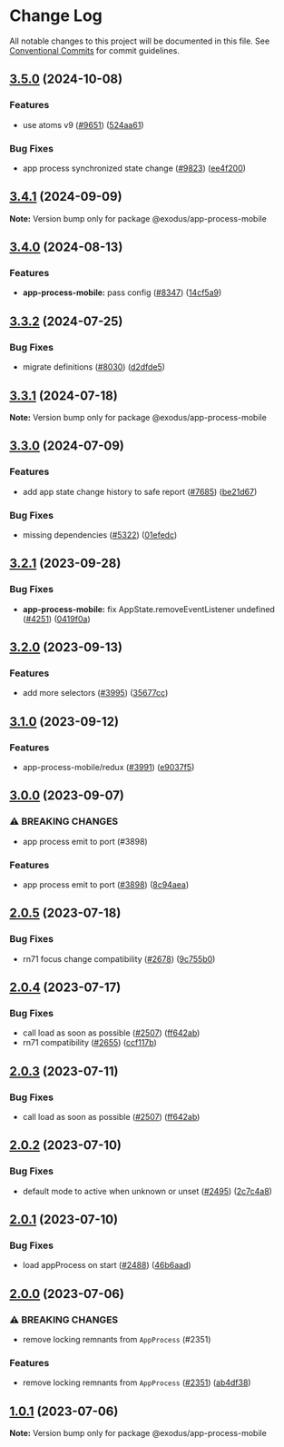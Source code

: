 # Change Log

All notable changes to this project will be documented in this file.
See [Conventional Commits](https://conventionalcommits.org) for commit guidelines.

## [3.5.0](https://github.com/ExodusMovement/exodus-hydra/compare/@exodus/app-process-mobile@3.4.1...@exodus/app-process-mobile@3.5.0) (2024-10-08)

### Features

- use atoms v9 ([#9651](https://github.com/ExodusMovement/exodus-hydra/issues/9651)) ([524aa61](https://github.com/ExodusMovement/exodus-hydra/commit/524aa61f69c81e6ac00b2f94ea830688a105b3e4))

### Bug Fixes

- app process synchronized state change ([#9823](https://github.com/ExodusMovement/exodus-hydra/issues/9823)) ([ee4f200](https://github.com/ExodusMovement/exodus-hydra/commit/ee4f200c74f17e0ba391f0332e5558d95291a976))

## [3.4.1](https://github.com/ExodusMovement/exodus-hydra/compare/@exodus/app-process-mobile@3.4.0...@exodus/app-process-mobile@3.4.1) (2024-09-09)

**Note:** Version bump only for package @exodus/app-process-mobile

## [3.4.0](https://github.com/ExodusMovement/exodus-hydra/compare/@exodus/app-process-mobile@3.3.2...@exodus/app-process-mobile@3.4.0) (2024-08-13)

### Features

- **app-process-mobile:** pass config ([#8347](https://github.com/ExodusMovement/exodus-hydra/issues/8347)) ([14cf5a9](https://github.com/ExodusMovement/exodus-hydra/commit/14cf5a9809aac9e6f87b7be9231df62c643d428e))

## [3.3.2](https://github.com/ExodusMovement/exodus-hydra/compare/@exodus/app-process-mobile@3.3.1...@exodus/app-process-mobile@3.3.2) (2024-07-25)

### Bug Fixes

- migrate definitions ([#8030](https://github.com/ExodusMovement/exodus-hydra/issues/8030)) ([d2dfde5](https://github.com/ExodusMovement/exodus-hydra/commit/d2dfde55dfa843eb52842f64b3aac3a6f9a59069))

## [3.3.1](https://github.com/ExodusMovement/exodus-hydra/compare/@exodus/app-process-mobile@3.3.0...@exodus/app-process-mobile@3.3.1) (2024-07-18)

**Note:** Version bump only for package @exodus/app-process-mobile

## [3.3.0](https://github.com/ExodusMovement/exodus-hydra/compare/@exodus/app-process-mobile@3.2.1...@exodus/app-process-mobile@3.3.0) (2024-07-09)

### Features

- add app state change history to safe report ([#7685](https://github.com/ExodusMovement/exodus-hydra/issues/7685)) ([be21d67](https://github.com/ExodusMovement/exodus-hydra/commit/be21d678998732e0ace2745c9de627c22ffb6367))

### Bug Fixes

- missing dependencies ([#5322](https://github.com/ExodusMovement/exodus-hydra/issues/5322)) ([01efedc](https://github.com/ExodusMovement/exodus-hydra/commit/01efedc7508fb14925277fdcd388afb721ac3dd1))

## [3.2.1](https://github.com/ExodusMovement/exodus-hydra/compare/@exodus/app-process-mobile@3.2.0...@exodus/app-process-mobile@3.2.1) (2023-09-28)

### Bug Fixes

- **app-process-mobile:** fix AppState.removeEventListener undefined ([#4251](https://github.com/ExodusMovement/exodus-hydra/issues/4251)) ([0419f0a](https://github.com/ExodusMovement/exodus-hydra/commit/0419f0a123722b7eae2fd0c0a403e463a6a0ea84))

## [3.2.0](https://github.com/ExodusMovement/exodus-hydra/compare/@exodus/app-process-mobile@3.1.0...@exodus/app-process-mobile@3.2.0) (2023-09-13)

### Features

- add more selectors ([#3995](https://github.com/ExodusMovement/exodus-hydra/issues/3995)) ([35677cc](https://github.com/ExodusMovement/exodus-hydra/commit/35677cc3b889db4a19e186aede537b4c3f3aac6c))

## [3.1.0](https://github.com/ExodusMovement/exodus-hydra/compare/@exodus/app-process-mobile@3.0.0...@exodus/app-process-mobile@3.1.0) (2023-09-12)

### Features

- app-process-mobile/redux ([#3991](https://github.com/ExodusMovement/exodus-hydra/issues/3991)) ([e9037f5](https://github.com/ExodusMovement/exodus-hydra/commit/e9037f5d53763fd2107b6a6e30c49c3e11bc9a05))

## [3.0.0](https://github.com/ExodusMovement/exodus-hydra/compare/@exodus/app-process-mobile@2.0.5...@exodus/app-process-mobile@3.0.0) (2023-09-07)

### ⚠ BREAKING CHANGES

- app process emit to port (#3898)

### Features

- app process emit to port ([#3898](https://github.com/ExodusMovement/exodus-hydra/issues/3898)) ([8c94aea](https://github.com/ExodusMovement/exodus-hydra/commit/8c94aea05f27b7d633460f8aacb265856a61a26a))

## [2.0.5](https://github.com/ExodusMovement/exodus-hydra/compare/@exodus/app-process-mobile@2.0.4...@exodus/app-process-mobile@2.0.5) (2023-07-18)

### Bug Fixes

- rn71 focus change compatibility ([#2678](https://github.com/ExodusMovement/exodus-hydra/issues/2678)) ([9c755b0](https://github.com/ExodusMovement/exodus-hydra/commit/9c755b0b1aaec00236180f9d14982e8649ffcf52))

## [2.0.4](https://github.com/ExodusMovement/exodus-hydra/compare/@exodus/app-process-mobile@2.0.2...@exodus/app-process-mobile@2.0.4) (2023-07-17)

### Bug Fixes

- call load as soon as possible ([#2507](https://github.com/ExodusMovement/exodus-hydra/issues/2507)) ([ff642ab](https://github.com/ExodusMovement/exodus-hydra/commit/ff642ab5d60a573c863e90ccc1dc20365176575b))
- rn71 compatibility ([#2655](https://github.com/ExodusMovement/exodus-hydra/issues/2655)) ([ccf117b](https://github.com/ExodusMovement/exodus-hydra/commit/ccf117b4baa47a958fe90bcd7bb24d87688cb974))

## [2.0.3](https://github.com/ExodusMovement/exodus-hydra/compare/@exodus/app-process-mobile@2.0.2...@exodus/app-process-mobile@2.0.3) (2023-07-11)

### Bug Fixes

- call load as soon as possible ([#2507](https://github.com/ExodusMovement/exodus-hydra/issues/2507)) ([ff642ab](https://github.com/ExodusMovement/exodus-hydra/commit/ff642ab5d60a573c863e90ccc1dc20365176575b))

## [2.0.2](https://github.com/ExodusMovement/exodus-hydra/compare/@exodus/app-process-mobile@2.0.1...@exodus/app-process-mobile@2.0.2) (2023-07-10)

### Bug Fixes

- default mode to active when unknown or unset ([#2495](https://github.com/ExodusMovement/exodus-hydra/issues/2495)) ([2c7c4a8](https://github.com/ExodusMovement/exodus-hydra/commit/2c7c4a853f5168ce66c17f80f64dfaf2ccc5d991))

## [2.0.1](https://github.com/ExodusMovement/exodus-hydra/compare/@exodus/app-process-mobile@2.0.0...@exodus/app-process-mobile@2.0.1) (2023-07-10)

### Bug Fixes

- load appProcess on start ([#2488](https://github.com/ExodusMovement/exodus-hydra/issues/2488)) ([46b6aad](https://github.com/ExodusMovement/exodus-hydra/commit/46b6aadd0ff98695960292fe11ad5626e066956f))

## [2.0.0](https://github.com/ExodusMovement/exodus-hydra/compare/@exodus/app-process-mobile@1.0.1...@exodus/app-process-mobile@2.0.0) (2023-07-06)

### ⚠ BREAKING CHANGES

- remove locking remnants from `AppProcess` (#2351)

### Features

- remove locking remnants from `AppProcess` ([#2351](https://github.com/ExodusMovement/exodus-hydra/issues/2351)) ([ab4df38](https://github.com/ExodusMovement/exodus-hydra/commit/ab4df389d8fb1d3d024475b69fade87cce110bc8))

## [1.0.1](https://github.com/ExodusMovement/exodus-hydra/compare/@exodus/app-process-mobile@1.0.0...@exodus/app-process-mobile@1.0.1) (2023-07-06)

**Note:** Version bump only for package @exodus/app-process-mobile
